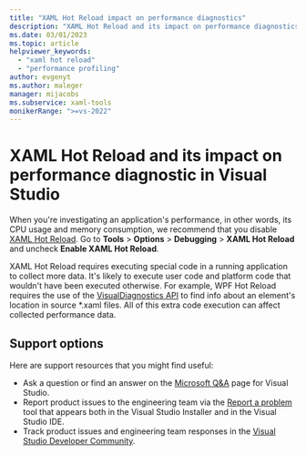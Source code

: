 ```yaml
---
title: "XAML Hot Reload impact on performance diagnostics"
description: "XAML Hot Reload and its impact on performance diagnostics"
ms.date: 03/01/2023
ms.topic: article
helpviewer_keywords:
  - "xaml hot reload"
  - "performance profiling"
author: evgenyt
ms.author: maleger
manager: mijacobs
ms.subservice: xaml-tools
monikerRange: ">=vs-2022"
---
```

# XAML Hot Reload and its impact on performance diagnostic in Visual Studio

When you're investigating an application's performance, in other words, its CPU usage and memory consumption, we recommend that you disable [XAML Hot Reload](xaml-hot-reload.md). Go to **Tools** > **Options** > **Debugging** > **XAML Hot Reload**
and uncheck **Enable XAML Hot Reload**.

XAML Hot Reload requires executing special code in a running application to collect more data. It's likely to execute user code and platform code that wouldn't have been executed otherwise. For example, WPF Hot Reload requires the use of the [VisualDiagnostics API](/dotnet/api/system.windows.diagnostics.visualdiagnostics.getxamlsourceinfo) to find info about an element's location in source *.xaml files. All of this extra code execution can affect collected performance data.

## Support options

Here are support resources that you might find useful:

- Ask a question or find an answer on the [Microsoft Q&A](/answers/tags/176/vs) page for Visual Studio.
- Report product issues to the engineering team via the [Report a problem](../ide/how-to-report-a-problem-with-visual-studio.md) tool that appears both in the Visual Studio Installer and in the Visual Studio IDE.
- Track product issues and engineering team responses in the [Visual Studio Developer Community](https://aka.ms/feedback/suggest?space=8).
